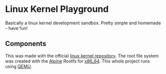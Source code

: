 # Linux Kernel Playground

Basically a linux kernel development sandbox.
Pretty simple and homemade - have fun!

## Components
This was made with the official [linux kernel repository](https://github.com/torvalds/linux).
The root file system was created with the [Alpine](https://docs.alpinelinux.org/user-handbook/0.1a/index.html) Rootfs for [x86_64](https://dl-cdn.alpinelinux.org/alpine/v3.22/releases/x86_64/alpine-minirootfs-3.22.1-x86_64.tar.gz).
This whole project runs using [QEMU](https://www.qemu.org/).

